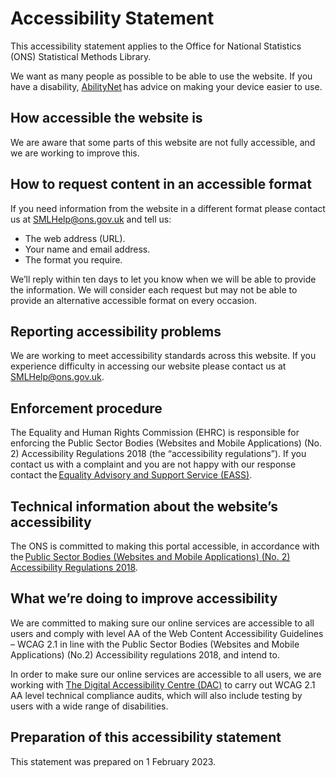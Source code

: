 # Accessibility Statement

This accessibility statement applies to the Office for National Statistics (ONS) Statistical Methods Library.  

We want as many people as possible to be able to use the website. If you have a disability, [AbilityNet](https://mcmw.abilitynet.org.uk/) has advice on making your device easier to use.

## How accessible the website is

We are aware that some parts of this website are not fully accessible, and we are working to improve this.

## How to request content in an accessible format

If you need information from the website in a different format please contact us at [SMLHelp@ons.gov.uk](mailto:SMLHelp@ons.gov.uk) and tell us:

* The web address (URL).
* Your name and email address.
* The format you require.

We’ll reply within ten days to let you know when we will be able to provide the information. We will consider each request but may not be able to provide an alternative accessible format on every occasion.

## Reporting accessibility problems

We are working to meet accessibility standards across this website. If you experience difficulty in accessing our website please contact us at [SMLHelp@ons.gov.uk](mailto:SMLHelp@ons.gov.uk).

## Enforcement procedure

The Equality and Human Rights Commission (EHRC) is responsible for enforcing the Public Sector Bodies (Websites and Mobile Applications) (No. 2) Accessibility Regulations 2018 (the “accessibility regulations”). If you contact us with a complaint and you are not happy with our response contact the [Equality Advisory and Support Service (EASS)](https://www.equalityadvisoryservice.com/).

## Technical information about the website’s accessibility

The ONS is committed to making this portal accessible, in accordance with the [Public Sector Bodies (Websites and Mobile Applications) (No. 2) Accessibility Regulations 2018](https://www.legislation.gov.uk/uksi/2018/952/made).

## What we’re doing to improve accessibility

We are committed to making sure our online services are accessible to all users and comply with level AA of the Web Content Accessibility Guidelines – WCAG 2.1 in line with the Public Sector Bodies (Websites and Mobile Applications) (No.2) Accessibility regulations 2018, and intend to.

In order to make sure our online services are accessible to all users, we are working with [The Digital Accessibility Centre (DAC)](http://www.digitalaccessibilitycentre.org/) to carry out WCAG 2.1 AA level technical compliance audits, which will also include testing by users with a wide range of disabilities.

## Preparation of this accessibility statement

This statement was prepared on 1 February 2023.
